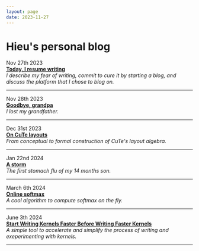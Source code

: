 ```yaml
---
layout: page
date: 2023-11-27
---
```


# Hieu's personal blog

Nov 27th 2023
<br>
[**Today, I resume writing**](./today_i_resume_writing)
<br>
*I describe my fear of writing, commit to cure it by starting a blog, and
discuss the platform that I chose to blog on.*
<hr>

Nov 28th 2023
<br>
[**Goodbye, grandpa**](./goodbye_grandpa)
<br>
*I lost my grandfather.*
<hr>

Dec 31st 2023
<br>
[**On CuTe layouts**](./on_cute_layouts)
<br>
*From conceptual to formal construction of CuTe's layout algebra.*
<hr>

Jan 22nd 2024
<br>
[**A storm**](./a_storm)
<br>
*The first stomach flu of my 14 months son.*
<hr>

March 6th 2024
<br>
[**Online softmax**](./online_softmax)
<br>
*A cool algorithm to compute softmax on the fly.*
<hr>

<!-- TOOD(hieu): maybe disable until the post is finished
April 4th 2024
<br>
[**Quantizing attention's KV-cache**](./kv_cache_quantize)
<br>
*Quantizing attentoin's KV cache.*
<hr>
-->

June 3th 2024
<br>
[**Start Writing Kernels Faster Before Writing Faster Kernels**](./easy_pybind)
<br>
*A simple tool to accelerate and simplify the
process of writing and exeperimenting with kernels.*
<hr>

